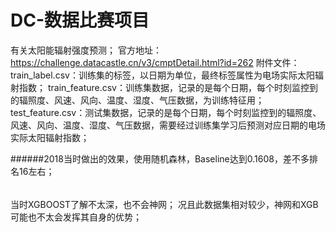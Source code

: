 # DC-数据比赛项目
有关太阳能辐射强度预测；
官方地址：https://challenge.datacastle.cn/v3/cmptDetail.html?id=262
附件文件：
train_label.csv：训练集的标签，以日期为单位，最终标签属性为电场实际太阳辐射指数；
train_feature.csv：训练集数据，记录的是每个日期，每个时刻监控到的辐照度、风速、风向、温度、湿度、气压数据，为训练特征用；
test_feature.csv：测试集数据，记录的是每个日期，每个时刻监控到的辐照度、风速、风向、温度、湿度、气压数据，需要经过训练集学习后预测对应日期的电场实际太阳辐射指数；

######2018当时做出的效果，使用随机森林，Baseline达到0.1608，差不多排名16左右；
######
当时XGBOOST了解不太深，也不会神网；
况且此数据集相对较少，神网和XGB可能也不太会发挥其自身的优势；
